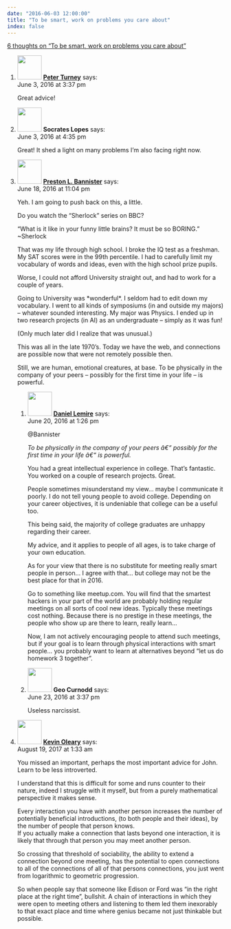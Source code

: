 ```yaml
---
date: "2016-06-03 12:00:00"
title: "To be smart, work on problems you care about"
index: false
---
```


[6 thoughts on &ldquo;To be smart, work on problems you care about&rdquo;](/lemire/blog/2016/06-03-to-be-smart-work-on-problems-you-care-about)

<ol class="comment-list">
<li id="comment-243109" class="comment even thread-even depth-1">
<div class="comment-author vcard">
<img alt src="https://secure.gravatar.com/avatar/eb2d858a6ccea692bf677ad2c66623ad?s=56&#038;d=mm&#038;r=g" srcset="https://secure.gravatar.com/avatar/eb2d858a6ccea692bf677ad2c66623ad?s=112&#038;d=mm&#038;r=g 2x" class="avatar avatar-56 photo" height="56" width="56" decoding="async" /> <b class="fn"><a href="http://apperceptual.com" class="url" rel="ugc external nofollow">Peter Turney</a></b> <span class="says">says:</span> </div>
<div class="comment-metadata"><time datetime="2016-06-03T15:37:20+00:00">June 3, 2016 at 3:37 pm</time></a> </div>
<div class="comment-content">
<p>Great advice!</p>
</div>
</li>
<li id="comment-243116" class="comment odd alt thread-odd thread-alt depth-1">
<div class="comment-author vcard">
<img alt src="https://secure.gravatar.com/avatar/5cbbf5588211679fff112b00b766ecf8?s=56&#038;d=mm&#038;r=g" srcset="https://secure.gravatar.com/avatar/5cbbf5588211679fff112b00b766ecf8?s=112&#038;d=mm&#038;r=g 2x" class="avatar avatar-56 photo" height="56" width="56" decoding="async" /> <b class="fn">Socrates Lopes</b> <span class="says">says:</span> </div>
<div class="comment-metadata"><time datetime="2016-06-03T16:35:06+00:00">June 3, 2016 at 4:35 pm</time></a> </div>
<div class="comment-content">
<p>Great! It shed a light on many problems I&rsquo;m also facing right now.</p>
</div>
</li>
<li id="comment-244601" class="comment even thread-even depth-1 parent">
<div class="comment-author vcard">
<img alt src="https://secure.gravatar.com/avatar/9087622186f0fe01571cfd0add715302?s=56&#038;d=mm&#038;r=g" srcset="https://secure.gravatar.com/avatar/9087622186f0fe01571cfd0add715302?s=112&#038;d=mm&#038;r=g 2x" class="avatar avatar-56 photo" height="56" width="56" loading="lazy" decoding="async" /> <b class="fn"><a href="http://bannister.us/" class="url" rel="ugc external nofollow">Preston L. Bannister</a></b> <span class="says">says:</span> </div>
<div class="comment-metadata"><time datetime="2016-06-18T23:04:53+00:00">June 18, 2016 at 11:04 pm</time></a> </div>
<div class="comment-content">
<p>Yeh. I am going to push back on this, a little.</p>
<p>Do you watch the &ldquo;Sherlock&rdquo; series on BBC? </p>
<p>&ldquo;What is it like in your funny little brains? It must be so BORING.&rdquo; ~Sherlock</p>
<p>That was my life through high school. I broke the IQ test as a freshman. My SAT scores were in the 99th percentile. I had to carefully limit my vocabulary of words and ideas, even with the high school prize pupils.</p>
<p>Worse, I could not afford University straight out, and had to work for a couple of years.</p>
<p>Going to University was *wonderful*. I seldom had to edit down my vocabulary. I went to all kinds of symposiums (in and outside my majors) &#8211; whatever sounded interesting. My major was Physics. I ended up in two research projects (in AI) as an undergraduate &#8211; simply as it was fun!</p>
<p>(Only much later did I realize that was unusual.)</p>
<p>This was all in the late 1970&rsquo;s. Today we have the web, and connections are possible now that were not remotely possible then.</p>
<p>Still, we are human, emotional creatures, at base. To be physically in the company of your peers &#8211; possibly for the first time in your life &#8211; is powerful.</p>
</div>
<ol class="children">
<li id="comment-244721" class="comment byuser comment-author-lemire bypostauthor odd alt depth-2">
<div class="comment-author vcard">
<img alt src="https://secure.gravatar.com/avatar/2ca999bef9535950f5b84281a4dab006?s=56&#038;d=mm&#038;r=g" srcset="https://secure.gravatar.com/avatar/2ca999bef9535950f5b84281a4dab006?s=112&#038;d=mm&#038;r=g 2x" class="avatar avatar-56 photo" height="56" width="56" loading="lazy" decoding="async" /> <b class="fn"><a href="https://lemire.me/en/" class="url" rel="ugc">Daniel Lemire</a></b> <span class="says">says:</span> </div>
<div class="comment-metadata"><time datetime="2016-06-20T13:26:35+00:00">June 20, 2016 at 1:26 pm</time></a> </div>
<div class="comment-content">
<p>@Bannister</p>
<p><em>To be physically in the company of your peers â€“ possibly for the first time in your life â€“ is powerful.</em></p>
<p>You had a great intellectual experience in college. That&rsquo;s fantastic. You worked on a couple of research projects. Great.</p>
<p>People sometimes misunderstand my view&#8230; maybe I communicate it poorly. I do not tell young people to avoid college. Depending on your career objectives, it is undeniable that college can be a useful too.</p>
<p>This being said, the majority of college graduates are unhappy regarding their career. </p>
<p>My advice, and it applies to people of all ages, is to take charge of your own education.</p>
<p>As for your view that there is no substitute for meeting really smart people in person&#8230; I agree with that&#8230; but college may not be the best place for that in 2016.</p>
<p>Go to something like meetup.com. You will find that the smartest hackers in your part of the world are probably holding regular meetings on all sorts of cool new ideas. Typically these meetings cost nothing. Because there is no prestige in these meetings, the people who show up are there to learn, really learn&#8230; </p>
<p>Now, I am not actively encouraging people to attend such meetings, but if your goal is to learn through physical interactions with smart people&#8230; you probably want to learn at alternatives beyond &ldquo;let us do homework 3 together&rdquo;.</p>
</div>
</li>
<li id="comment-245135" class="comment even depth-2">
<div class="comment-author vcard">
<img alt src="https://secure.gravatar.com/avatar/ce40db49954c08597c12ffcbafd35413?s=56&#038;d=mm&#038;r=g" srcset="https://secure.gravatar.com/avatar/ce40db49954c08597c12ffcbafd35413?s=112&#038;d=mm&#038;r=g 2x" class="avatar avatar-56 photo" height="56" width="56" loading="lazy" decoding="async" /> <b class="fn">Geo Curnodd</b> <span class="says">says:</span> </div>
<div class="comment-metadata"><time datetime="2016-06-23T15:37:45+00:00">June 23, 2016 at 3:37 pm</time></a> </div>
<div class="comment-content">
<p>Useless narcissist.</p>
</div>
</li>
</ol>
</li>
<li id="comment-284348" class="comment odd alt thread-odd thread-alt depth-1">
<div class="comment-author vcard">
<img alt src="https://secure.gravatar.com/avatar/24d711b222add75529a11d06421765e1?s=56&#038;d=mm&#038;r=g" srcset="https://secure.gravatar.com/avatar/24d711b222add75529a11d06421765e1?s=112&#038;d=mm&#038;r=g 2x" class="avatar avatar-56 photo" height="56" width="56" loading="lazy" decoding="async" /> <b class="fn"><a href="http://tkoleary.com" class="url" rel="ugc external nofollow">Kevin Oleary</a></b> <span class="says">says:</span> </div>
<div class="comment-metadata"><time datetime="2017-08-19T01:33:06+00:00">August 19, 2017 at 1:33 am</time></a> </div>
<div class="comment-content">
<p>You missed an important, perhaps the most important advice for John. Learn to be less introverted. </p>
<p>I understand that this is difficult for some and runs counter to their nature, indeed I struggle with it myself, but from a purely mathematical perspective it makes sense.</p>
<p>Every interaction you have with another person increases the number of potentially beneficial introductions, (to both people and their ideas), by the number of people that person knows.<br/>
If you actually make a connection that lasts beyond one interaction, it is likely that through that person you may meet another person.</p>
<p>So crossing that threshold of sociability, the ability to extend a connection beyond one meeting, has the potential to open connections to all of the connections of all of that persons connections, you just went from logarithmic to geometric progression.</p>
<p>So when people say that someone like Edison or Ford was &ldquo;in the right place at the right time&rdquo;, bullshit. A chain of interactions in which they were open to meeting others and listening to them led them inexorably to that exact place and time where genius became not just thinkable but possible.</p>
</div>
</li>
</ol>
